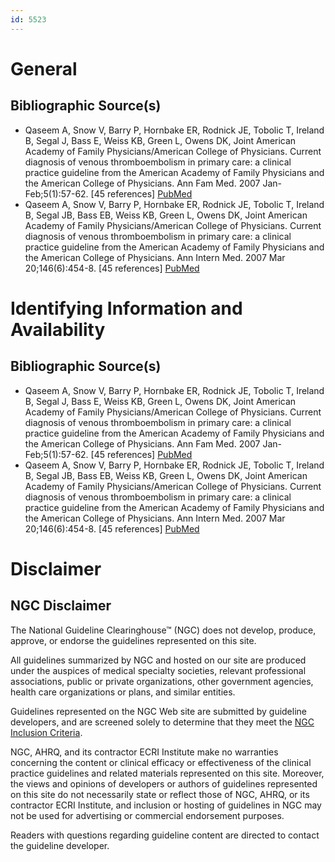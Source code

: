 ```yaml
---
id: 5523
---
```


# General

## Bibliographic Source(s)

- Qaseem A, Snow V, Barry P, Hornbake ER, Rodnick JE, Tobolic T, Ireland B, Segal J, Bass E, Weiss KB, Green L, Owens DK, Joint American Academy of Family Physicians/American College of Physicians. Current diagnosis of venous thromboembolism in primary care: a clinical practice guideline from the American Academy of Family Physicians and the American College of Physicians. Ann Fam Med. 2007 Jan-Feb;5(1):57-62. [45 references] [ PubMed ](http://www.ncbi.nlm.nih.gov/entrez/query.fcgi?cmd=Retrieve&db=pubmed&dopt=Abstract&list_uids=17261865)
- Qaseem A, Snow V, Barry P, Hornbake ER, Rodnick JE, Tobolic T, Ireland B, Segal JB, Bass EB, Weiss KB, Green L, Owens DK, Joint American Academy of Family Physicians/American College of Physicians. Current diagnosis of venous thromboembolism in primary care: a clinical practice guideline from the American Academy of Family Physicians and the American College of Physicians. Ann Intern Med. 2007 Mar 20;146(6):454-8. [45 references] [ PubMed ](http://www.ncbi.nlm.nih.gov/entrez/query.fcgi?cmd=Retrieve&db=pubmed&dopt=Abstract&list_uids=17371890)

# Identifying Information and Availability

## Bibliographic Source(s)

- Qaseem A, Snow V, Barry P, Hornbake ER, Rodnick JE, Tobolic T, Ireland B, Segal J, Bass E, Weiss KB, Green L, Owens DK, Joint American Academy of Family Physicians/American College of Physicians. Current diagnosis of venous thromboembolism in primary care: a clinical practice guideline from the American Academy of Family Physicians and the American College of Physicians. Ann Fam Med. 2007 Jan-Feb;5(1):57-62. [45 references] [ PubMed ](http://www.ncbi.nlm.nih.gov/entrez/query.fcgi?cmd=Retrieve&db=pubmed&dopt=Abstract&list_uids=17261865)
- Qaseem A, Snow V, Barry P, Hornbake ER, Rodnick JE, Tobolic T, Ireland B, Segal JB, Bass EB, Weiss KB, Green L, Owens DK, Joint American Academy of Family Physicians/American College of Physicians. Current diagnosis of venous thromboembolism in primary care: a clinical practice guideline from the American Academy of Family Physicians and the American College of Physicians. Ann Intern Med. 2007 Mar 20;146(6):454-8. [45 references] [ PubMed ](http://www.ncbi.nlm.nih.gov/entrez/query.fcgi?cmd=Retrieve&db=pubmed&dopt=Abstract&list_uids=17371890)

# Disclaimer

## NGC Disclaimer

The National Guideline Clearinghouse™ (NGC) does not develop, produce, approve, or endorse the guidelines represented on this site.

All guidelines summarized by NGC and hosted on our site are produced under the auspices of medical specialty societies, relevant professional associations, public or private organizations, other government agencies, health care organizations or plans, and similar entities.

Guidelines represented on the NGC Web site are submitted by guideline developers, and are screened solely to determine that they meet the [NGC Inclusion Criteria](/help-and-about/summaries/inclusion-criteria).

NGC, AHRQ, and its contractor ECRI Institute make no warranties concerning the content or clinical efficacy or effectiveness of the clinical practice guidelines and related materials represented on this site. Moreover, the views and opinions of developers or authors of guidelines represented on this site do not necessarily state or reflect those of NGC, AHRQ, or its contractor ECRI Institute, and inclusion or hosting of guidelines in NGC may not be used for advertising or commercial endorsement purposes.

Readers with questions regarding guideline content are directed to contact the guideline developer.

